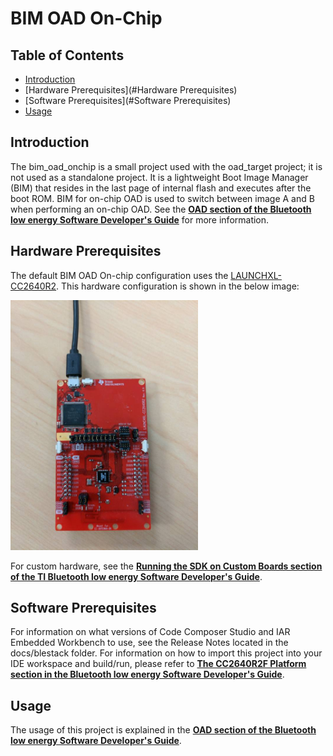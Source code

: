 # BIM OAD On-Chip

## Table of Contents

* [Introduction](#Introduction)
* [Hardware Prerequisites](#Hardware Prerequisites)
* [Software Prerequisites](#Software Prerequisites)
* [Usage](#Usage)

## <a name="Introduction"></a>Introduction

The bim\_oad\_onchip is a small project used with the oad\_target project; it is
not used as a standalone project. It is a lightweight Boot Image Manager (BIM)
that resides in the last page of internal flash and executes after the boot ROM.
BIM for on-chip OAD is used to switch between image A and B when performing an
on-chip OAD. See the [**OAD section of the Bluetooth low
energy Software Developer's Guide**](../../../../../docs/blestack/ble_sw_dev_guide/html/oad/oad.html)
for more information.

## <a name="Hardware Prerequisites"></a>Hardware Prerequisites

The default BIM OAD On-chip configuration uses the
[LAUNCHXL-CC2640R2](http://www.ti.com/tool/launchxl-cc2640r2). This hardware
configuration is shown in the below image:

<img src="resource/hardware_setup.jpg" width="300" height="400" />

For custom hardware, see the [**Running the SDK on Custom Boards section of the
TI Bluetooth low energy Software Developer's Guide**](../../../../../docs/blestack/ble_sw_dev_guide/html/ble-stack/index.html#running-the-sdk-on-custom-boards).

## <a name="Software Prerequisites"></a>Software Prerequisites

For information on what versions of Code Composer Studio and IAR Embedded
Workbench to use, see the Release Notes located in the
docs/blestack folder. For
information on how to import this project into your IDE workspace and
build/run, please refer to [**The CC2640R2F Platform section in the Bluetooth
low energy Software Developer's Guide**](../../../../../docs/blestack/ble_sw_dev_guide/html/cc2640/platform.html).

## <a name="Usage"></a>Usage

The usage of this project is explained in the
[**OAD section of the Bluetooth low energy Software Developer's
Guide**](../../../../../docs/blestack/ble_sw_dev_guide/html/oad/oad.html).
